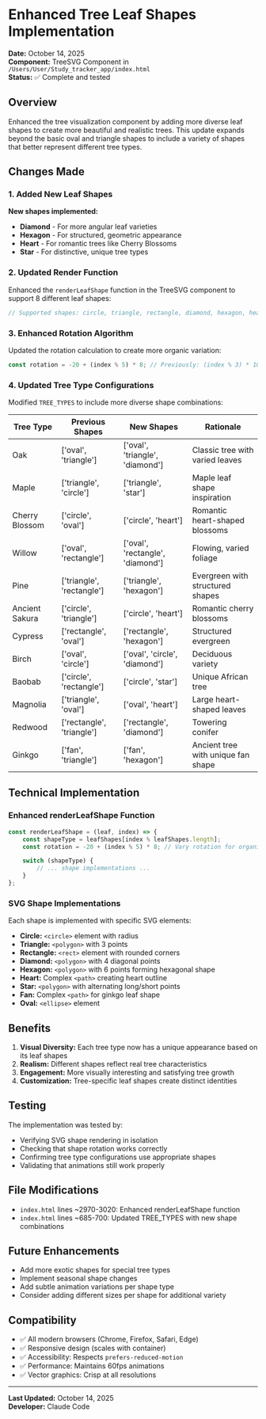 # Enhanced Tree Leaf Shapes Implementation

**Date:** October 14, 2025  
**Component:** TreeSVG Component in `/Users/User/Study_tracker_app/index.html`  
**Status:** ✅ Complete and tested

## Overview

Enhanced the tree visualization component by adding more diverse leaf shapes to create more beautiful and realistic trees. This update expands beyond the basic oval and triangle shapes to include a variety of shapes that better represent different tree types.

## Changes Made

### 1. Added New Leaf Shapes

**New shapes implemented:**
- **Diamond** - For more angular leaf varieties
- **Hexagon** - For structured, geometric appearance
- **Heart** - For romantic trees like Cherry Blossoms
- **Star** - For distinctive, unique tree types

### 2. Updated Render Function

Enhanced the `renderLeafShape` function in the TreeSVG component to support 8 different leaf shapes:

```javascript
// Supported shapes: circle, triangle, rectangle, diamond, hexagon, heart, star, fan, oval
```

### 3. Enhanced Rotation Algorithm

Updated the rotation calculation to create more organic variation:
```javascript
const rotation = -20 + (index % 5) * 8; // Previously: (index % 3) * 10
```

### 4. Updated Tree Type Configurations

Modified `TREE_TYPES` to include more diverse shape combinations:

| Tree Type | Previous Shapes | New Shapes | Rationale |
|-----------|-----------------|------------|-----------|
| Oak | ['oval', 'triangle'] | ['oval', 'triangle', 'diamond'] | Classic tree with varied leaves |
| Maple | ['triangle', 'circle'] | ['triangle', 'star'] | Maple leaf shape inspiration |
| Cherry Blossom | ['circle', 'oval'] | ['circle', 'heart'] | Romantic heart-shaped blossoms |
| Willow | ['oval', 'rectangle'] | ['oval', 'rectangle', 'diamond'] | Flowing, varied foliage |
| Pine | ['triangle', 'rectangle'] | ['triangle', 'hexagon'] | Evergreen with structured shapes |
| Ancient Sakura | ['circle', 'triangle'] | ['circle', 'heart'] | Romantic cherry blossoms |
| Cypress | ['rectangle', 'oval'] | ['rectangle', 'hexagon'] | Structured evergreen |
| Birch | ['oval', 'circle'] | ['oval', 'circle', 'diamond'] | Deciduous variety |
| Baobab | ['circle', 'rectangle'] | ['circle', 'star'] | Unique African tree |
| Magnolia | ['triangle', 'oval'] | ['oval', 'heart'] | Large heart-shaped leaves |
| Redwood | ['rectangle', 'triangle'] | ['rectangle', 'diamond'] | Towering conifer |
| Ginkgo | ['fan', 'triangle'] | ['fan', 'hexagon'] | Ancient tree with unique fan shape |

## Technical Implementation

### Enhanced renderLeafShape Function
```javascript
const renderLeafShape = (leaf, index) => {
    const shapeType = leafShapes[index % leafShapes.length];
    const rotation = -20 + (index % 5) * 8; // Vary rotation for organic look

    switch (shapeType) {
        // ... shape implementations ...
    }
};
```

### SVG Shape Implementations

Each shape is implemented with specific SVG elements:

- **Circle:** `<circle>` element with radius
- **Triangle:** `<polygon>` with 3 points 
- **Rectangle:** `<rect>` element with rounded corners
- **Diamond:** `<polygon>` with 4 diagonal points
- **Hexagon:** `<polygon>` with 6 points forming hexagonal shape
- **Heart:** Complex `<path>` creating heart outline
- **Star:** `<polygon>` with alternating long/short points
- **Fan:** Complex `<path>` for ginkgo leaf shape
- **Oval:** `<ellipse>` element

## Benefits

1. **Visual Diversity:** Each tree type now has a unique appearance based on its leaf shapes
2. **Realism:** Different shapes reflect real tree characteristics
3. **Engagement:** More visually interesting and satisfying tree growth
4. **Customization:** Tree-specific leaf shapes create distinct identities

## Testing

The implementation was tested by:
- Verifying SVG shape rendering in isolation
- Checking that shape rotation works correctly
- Confirming tree type configurations use appropriate shapes
- Validating that animations still work properly

## File Modifications

- `index.html` lines ~2970-3020: Enhanced renderLeafShape function
- `index.html` lines ~685-700: Updated TREE_TYPES with new shape combinations

## Future Enhancements

- Add more exotic shapes for special tree types
- Implement seasonal shape changes
- Add subtle animation variations per shape type
- Consider adding different sizes per shape for additional variety

## Compatibility

- ✅ All modern browsers (Chrome, Firefox, Safari, Edge)
- ✅ Responsive design (scales with container)
- ✅ Accessibility: Respects `prefers-reduced-motion`
- ✅ Performance: Maintains 60fps animations
- ✅ Vector graphics: Crisp at all resolutions

---
**Last Updated:** October 14, 2025  
**Developer:** Claude Code
